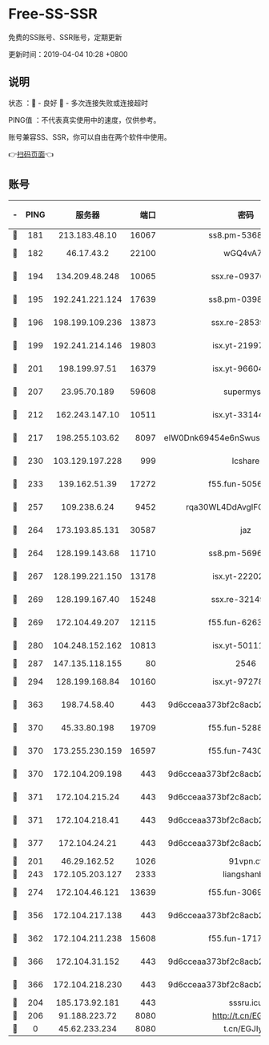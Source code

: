 # Free-SS-SSR

免费的SS账号、SSR账号，定期更新

更新时间：2019-04-04 10:28 +0800

## 说明

状态     ：🙂 - 良好 🙁 - 多次连接失败或连接超时

PING值   ：不代表真实使用中的速度，仅供参考。

账号兼容SS、SSR，你可以自由在两个软件中使用。

👉[扫码页面](https://liesauer.github.io/Free-SS-SSR/)👈

## 账号

|-|PING|服务器|端口|密码|加密方式|区域|
|:----:|:----:|:-----:|-----:|:----:|:----:|:----:|
|🙂|181|213.183.48.10|16067|ss8.pm-53686627|rc4-md5|RU|
|🙂|182|46.17.43.2|22100|wGQ4vA7D|aes-256-gcm|RU|
|🙂|194|134.209.48.248|10065|ssx.re-09376526|aes-256-cfb|US|
|🙂|195|192.241.221.124|17639|ss8.pm-03987287|aes-256-cfb|US|
|🙂|196|198.199.109.236|13873|ssx.re-28539881|aes-256-cfb|US|
|🙂|199|192.241.214.146|19803|isx.yt-21997404|aes-256-cfb|US|
|🙂|201|198.199.97.51|16379|isx.yt-96604869|aes-256-cfb|US|
|🙂|207|23.95.70.189|59608|supermyssr|chacha20-ietf|US|
|🙂|212|162.243.147.10|10511|isx.yt-33144325|aes-256-cfb|US|
|🙂|217|198.255.103.62|8097|eIW0Dnk69454e6nSwuspv9DmS201tQ0D|aes-256-cfb|US|
|🙂|230|103.129.197.228|999|lcshare|aes-256-cfb|US|
|🙂|233|139.162.51.39|17272|f55.fun-50565009|aes-256-cfb|SG|
|🙂|257|109.238.6.24|9452|rqa30WL4DdAvgIFG6Fs3znzTa|aes-256-cfb|FR|
|🙂|264|173.193.85.131|30587|jaz|aes-256-cfb|US|
|🙂|264|128.199.143.68|11710|ss8.pm-56960881|aes-256-cfb|SG|
|🙂|267|128.199.221.150|13178|isx.yt-22202502|aes-256-cfb|SG|
|🙂|269|128.199.167.40|15248|ssx.re-32149746|aes-256-cfb|SG|
|🙂|269|172.104.49.207|12115|f55.fun-62631366|aes-256-cfb|SG|
|🙂|280|104.248.152.162|10813|isx.yt-50111691|aes-256-cfb|SG|
|🙂|287|147.135.118.155|80|2546|chacha20|US|
|🙂|294|128.199.168.84|10160|isx.yt-97278125|aes-256-cfb|SG|
|🙂|363|198.74.58.40|443|9d6cceaa373bf2c8acb22e60b6a58be6|aes-256-cfb|US|
|🙂|370|45.33.80.198|19709|f55.fun-52889457|aes-256-cfb|US|
|🙂|370|173.255.230.159|16597|f55.fun-74305924|aes-256-cfb|US|
|🙂|370|172.104.209.198|443|9d6cceaa373bf2c8acb22e60b6a58be6|aes-256-cfb|US|
|🙂|371|172.104.215.24|443|9d6cceaa373bf2c8acb22e60b6a58be6|aes-256-cfb|US|
|🙂|371|172.104.218.41|443|9d6cceaa373bf2c8acb22e60b6a58be6|aes-256-cfb|US|
|🙂|377|172.104.24.21|443|9d6cceaa373bf2c8acb22e60b6a58be6|aes-256-cfb|US|
|🙂|201|46.29.162.52|1026|91vpn.cf|rc4-md5|RU|
|🙂|243|172.105.203.127|2333|liangshanbo|chacha20|JP|
|🙂|274|172.104.46.121|13639|f55.fun-30697480|aes-256-cfb|SG|
|🙂|356|172.104.217.138|443|9d6cceaa373bf2c8acb22e60b6a58be6|aes-256-cfb|US|
|🙂|362|172.104.211.238|15608|f55.fun-17178524|aes-256-cfb|US|
|🙂|366|172.104.31.152|443|9d6cceaa373bf2c8acb22e60b6a58be6|aes-256-cfb|US|
|🙂|366|172.104.218.230|443|9d6cceaa373bf2c8acb22e60b6a58be6|aes-256-cfb|US|
|🙁|204|185.173.92.181|443|sssru.icu|rc4-md5|RU|
|🙁|206|91.188.223.72|8080|http://t.cn/EGJIyrl|rc4-md5|RU|
|🙁|0|45.62.233.234|8080|t.cn/EGJIyrl|rc4-md5|CA|
